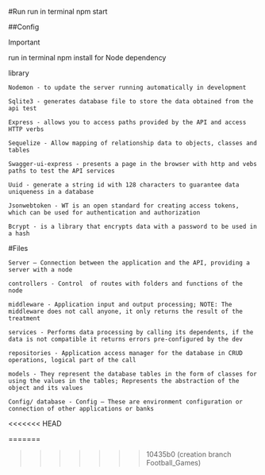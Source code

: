 #Run
run in terminal npm start


##Config

Important

run in terminal npm install for Node dependency

library

    Nodemon - to update the server running automatically in development

    Sqlite3 - generates database file to store the data obtained from the api test

    Express - allows you to access paths provided by the API and access HTTP verbs

    Sequelize - Allow mapping of relationship data to objects, classes and tables

    Swagger-ui-express - presents a page in the browser with http and vebs paths to test the API services

    Uuid - generate a string id with 128 characters to guarantee data uniqueness in a database

    Jsonwebtoken - WT is an open standard for creating access tokens, which can be used for authentication and authorization
    
    Bcrypt - is a library that encrypts data with a password to be used in a hash

#Files
    
    Server – Connection between the application and the API, providing a server with a node
        
    controllers - Control  of routes with folders and functions of the node

    middleware - Application input and output processing; NOTE: The middleware does not call anyone, it only returns the result of the treatment

    services - Performs data processing by calling its dependents, if the data is not compatible it returns errors pre-configured by the dev

    repositories - Application access manager for the database in CRUD operations, logical part of the call

    models - They represent the database tables in the form of classes for using the values ​​in the tables; Represents the abstraction of the object and its values

    Config/ database - Config – These are environment configuration or connection of other applications or banks
<<<<<<< HEAD
    



=======
    
>>>>>>> 10435b0 (creation branch Football_Games)
